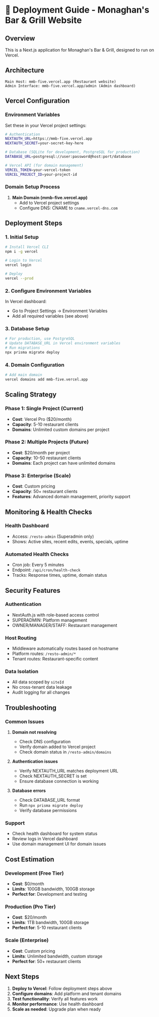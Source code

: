 # 🚀 Deployment Guide - Monaghan's Bar & Grill Website

## Overview
This is a Next.js application for Monaghan's Bar & Grill, designed to run on Vercel.

## Architecture
```
Main Host: mmb-five.vercel.app (Restaurant website)
Admin Interface: mmb-five.vercel.app/admin (Admin dashboard)
```

## Vercel Configuration

### Environment Variables
Set these in your Vercel project settings:

```bash
# Authentication
NEXTAUTH_URL=https://mmb-five.vercel.app
NEXTAUTH_SECRET=your-secret-key-here

# Database (SQLite for development, PostgreSQL for production)
DATABASE_URL=postgresql://user:password@host:port/database

# Vercel API (for domain management)
VERCEL_TOKEN=your-vercel-token
VERCEL_PROJECT_ID=your-project-id
```

### Domain Setup Process

1. **Main Domain (mmb-five.vercel.app)**
   - Add to Vercel project settings
   - Configure DNS: CNAME to `cname.vercel-dns.com`

## Deployment Steps

### 1. Initial Setup
```bash
# Install Vercel CLI
npm i -g vercel

# Login to Vercel
vercel login

# Deploy
vercel --prod
```

### 2. Configure Environment Variables
In Vercel dashboard:
- Go to Project Settings → Environment Variables
- Add all required variables (see above)

### 3. Database Setup
```bash
# For production, use PostgreSQL
# Update DATABASE_URL in Vercel environment variables
# Run migrations
npx prisma migrate deploy
```

### 4. Domain Configuration
```bash
# Add main domain
vercel domains add mmb-five.vercel.app
```

## Scaling Strategy

### Phase 1: Single Project (Current)
- **Cost**: Vercel Pro ($20/month)
- **Capacity**: 5-10 restaurant clients
- **Domains**: Unlimited custom domains per project

### Phase 2: Multiple Projects (Future)
- **Cost**: $20/month per project
- **Capacity**: 10-50 restaurant clients
- **Domains**: Each project can have unlimited domains

### Phase 3: Enterprise (Scale)
- **Cost**: Custom pricing
- **Capacity**: 50+ restaurant clients
- **Features**: Advanced domain management, priority support

## Monitoring & Health Checks

### Health Dashboard
- Access: `/resto-admin` (Superadmin only)
- Shows: Active sites, recent edits, events, specials, uptime

### Automated Health Checks
- Cron job: Every 5 minutes
- Endpoint: `/api/cron/health-check`
- Tracks: Response times, uptime, domain status

## Security Features

### Authentication
- NextAuth.js with role-based access control
- SUPERADMIN: Platform management
- OWNER/MANAGER/STAFF: Restaurant management

### Host Routing
- Middleware automatically routes based on hostname
- Platform routes: `/resto-admin/*`
- Tenant routes: Restaurant-specific content

### Data Isolation
- All data scoped by `siteId`
- No cross-tenant data leakage
- Audit logging for all changes

## Troubleshooting

### Common Issues

1. **Domain not resolving**
   - Check DNS configuration
   - Verify domain added to Vercel project
   - Check domain status in `/resto-admin/domains`

2. **Authentication issues**
   - Verify NEXTAUTH_URL matches deployment URL
   - Check NEXTAUTH_SECRET is set
   - Ensure database connection is working

3. **Database errors**
   - Check DATABASE_URL format
   - Run `npx prisma migrate deploy`
   - Verify database permissions

### Support
- Check health dashboard for system status
- Review logs in Vercel dashboard
- Use domain management UI for domain issues

## Cost Estimation

### Development (Free Tier)
- **Cost**: $0/month
- **Limits**: 100GB bandwidth, 100GB storage
- **Perfect for**: Development and testing

### Production (Pro Tier)
- **Cost**: $20/month
- **Limits**: 1TB bandwidth, 100GB storage
- **Perfect for**: 5-10 restaurant clients

### Scale (Enterprise)
- **Cost**: Custom pricing
- **Limits**: Unlimited bandwidth, custom storage
- **Perfect for**: 50+ restaurant clients

## Next Steps

1. **Deploy to Vercel**: Follow deployment steps above
2. **Configure domains**: Add platform and tenant domains
3. **Test functionality**: Verify all features work
4. **Monitor performance**: Use health dashboard
5. **Scale as needed**: Upgrade plan when ready
